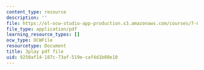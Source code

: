 ```yaml
---
content_type: resource
description: ''
file: https://ol-ocw-studio-app-production.s3.amazonaws.com/courses/7-016-introductory-biology-fall-2018/9250af14187c73af519ecaf4d1b08e10_83-yKXuRDGc.pdf
file_type: application/pdf
learning_resource_types: []
ocw_type: OCWFile
resourcetype: Document
title: 3play pdf file
uid: 9250af14-187c-73af-519e-caf4d1b08e10
---
```


